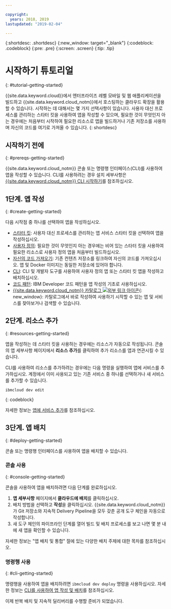 ```yaml
---

copyright:
  years: 2018, 2019
lastupdated: "2019-02-04"

---
```


{:shortdesc: .shortdesc}
{:new_window: target="_blank"}
{:codeblock: .codeblock}
{:pre: .pre}
{:screen: .screen}
{:tip: .tip}

# 시작하기 튜토리얼
{: #tutorial-getting-started}

{{site.data.keyword.cloud}}에서 엔터프라이즈 레벨 모바일 및 웹 애플리케이션을 빌드하고 {{site.data.keyword.cloud_notm}}에서 호스팅하는 클라우드 확장을 활용할 수 있습니다. 시작하는 데 대해서는 몇 가지 선택사항이 있습니다. 사용자 대신 프로세스를 관리하는 스타터 킷을 사용하여 앱을 작성할 수 있으며, 필요한 것이 무엇인지 아는 경우에는 처음부터 시작하여 필요한 리소스로 앱을 빌드하거나 기존 저장소를 사용하며 자신의 코드를 여기로 가져올 수 있습니다.
{: shortdesc}

## 시작하기 전에
{: #prereqs-getting-started}

{{site.data.keyword.cloud_notm}} 콘솔 또는 명령행 인터페이스(CLI)를 사용하여 앱을 작성할 수 있습니다. CLI를 사용하려는 경우 설치 세부사항은 [{{site.data.keyword.cloud_notm}} CLI 시작하기](/docs/cli/index.html)를 참조하십시오.

## 1단계. 앱 작성
{: #create-getting-started}

다음 시작점 중 하나를 선택하여 앱을 작성하십시오.
* [스타터 킷](/docs/apps/tutorials/tutorial_starter-kit.html#tutorial-starterkit): 사용자 대신 프로세스를 관리하는 앱 서비스 스타터 킷을 선택하여 앱을 작성하십시오.
* [사용자 정의](/docs/apps/tutorials/tutorial_scratch.html#tutorial-scratch): 필요한 것이 무엇인지 아는 경우에는 비어 있는 스타터 킷을 사용하여 필요한 리소스로 사용자 정의 앱을 처음부터 빌드하십시오.
* [자신의 코드 가져오기](/docs/apps/tutorials/tutorial_byoc.html#tutorial-byoc): 기존 컨텐츠 저장소를 링크하여 자신의 코드를 가져오십시오. 앱 및 Docker 이미지는 동일한 저장소에 있어야 합니다.
* [CLI](/docs/apps/create-deploy-cli.html#create-deploy-app-cli): CLI 및 개발자 도구를 사용하여 사용자 정의 앱 또는 스타터 킷 앱을 작성하고 배치하십시오.
* [코드 패턴](/docs/apps/tutorials/tutorial_code-pattern.html#tutorial-codepattern): IBM Developer 코드 패턴을 앱 작성의 기초로 사용하십시오.
* [{{site.data.keyword.cloud_notm}} 카탈로그 ![외부 링크 아이콘](../icons/launch-glyph.svg "외부 링크 아이콘")](https://cloud.ibm.com/catalog){: new_window}: 카탈로그에서 바로 작성하여 사용하기 시작할 수 있는 앱 및 서비스를 찾아보거나 검색할 수 있습니다.

## 2단계. 리소스 추가
{: #resources-getting-started}

앱을 작성하는 데 스타터 킷을 사용하는 경우에는 리소스가 자동으로 작성됩니다. 콘솔의 앱 세부사항 페이지에서 **리소스 추가**를 클릭하여 추가 리소스를 앱과 연관시킬 수 있습니다.

CLI를 사용하여 리소스를 추가하려는 경우에는 다음 명령을 실행하여 앱에 서비스를 추가하십시오. 계정에서 이미 사용되고 있는 기존 서비스 중 하나를 선택하거나 새 서비스를 추가할 수 있습니다. 
```
ibmcloud dev edit
```
{: codeblock}

자세한 정보는 [앱에 서비스 추가](/docs/apps/reqnsi.html#add-resource)를 참조하십시오.

## 3단계. 앱 배치
{: #deploy-getting-started}

콘솔 또는 명령행 인터페이스를 사용하여 앱을 배치할 수 있습니다.

### 콘솔 사용
{: #console-getting-started}

콘솔을 사용하여 앱을 배치하려면 다음 단계를 완료하십시오.

1. **앱 세부사항** 페이지에서 **클라우드에 배치**를 클릭하십시오.
2. 배치 방법을 선택하고 **작성**을 클릭하십시오. {{site.data.keyword.cloud_notm}}가 Git 저장소와 지속적 Delivery Pipeline을 모두 갖춘 공개 도구 체인을 자동으로 작성합니다.
3. 새 도구 체인의 파이프라인 단계를 열어 빌드 및 배치 프로세스를 보고 나면 몇 분 내에 새 앱을 확인할 수 있습니다.

자세한 정보는 "앱 배치 및 통합" 절에 있는 다양한 배치 주제에 대한 목차를 참조하십시오.

### 명령행 사용
{: #cli-getting-started}

명령행을 사용하여 앱을 배치하려면 `ibmcloud dev deploy` 명령을 사용하십시오. 자세한 정보는 [CLI를 사용하여 앱 작성 및 배치](/docs/apps/create-deploy-cli.html#create-deploy-app-cli)를 참조하십시오.

이제 반복 배치 및 지속적 딜리버리를 수행할 준비가 되었습니다.
